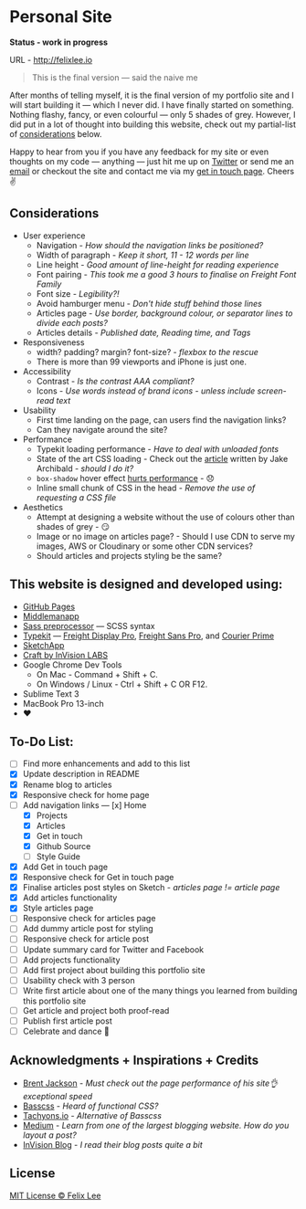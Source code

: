 # Personal Site

**Status - work in progress**

URL - http://felixlee.io

> This is the final version — said the naive me

After months of telling myself, it is the final version of my portfolio site and I will start building it — which I never did. I have finally started on something. Nothing flashy, fancy, or even colourful — only 5 shades of grey. However, I did put in a lot of thought into building this website, check out my partial-list of [considerations](#considerations) below.

Happy to hear from you if you have any feedback for my site or even thoughts on my code — anything — just hit me up on [Twitter](https://twitter.com/im_felix) or send me an [email](mailto:hello@felixlee.io) or checkout the site and contact me via my [get in touch page](http://felixlee.io/get-in-touch). Cheers :v:

## Considerations

- User experience
  - Navigation - *How should the navigation links be positioned?*
  - Width of paragraph - *Keep it short, 11 - 12 words per line*
  - Line height - *Good amount of line-height for reading experience*
  - Font pairing - *This took me a good 3 hours to finalise on Freight Font Family*
  - Font size - *Legibility?!*
  - Avoid hamburger menu - *Don't hide stuff behind those lines*
  - Articles page - *Use border, background colour, or separator lines to divide each posts?*
  - Articles details - *Published date, Reading time, and Tags*
- Responsiveness
  - width? padding? margin? font-size? - *flexbox to the rescue*
  - There is more than 99 viewports and iPhone is just one.
- Accessibility
  - Contrast - *Is the contrast AAA compliant?*
  - Icons - *Use words instead of brand icons - unless include screen-read text*
- Usability
  - First time landing on the page, can users find the navigation links?
  - Can they navigate around the site?
- Performance
  - Typekit loading performance - *Have to deal with unloaded fonts*
  - State of the art CSS loading - Check out the [article](https://jakearchibald.com/2016/link-in-body/) written by Jake Archibald - *should I do it?*
  - `box-shadow` hover effect [hurts performance](http://tobiasahlin.com/blog/how-to-animate-box-shadow/) - :disappointed:
  - Inline small chunk of CSS in the head - *Remove the use of requesting a CSS file*
- Aesthetics
  - Attempt at designing a website without the use of colours other than shades of grey - :smirk:
  - Image or no image on articles page? - Should I use CDN to serve my images, AWS or Cloudinary or some other CDN services?
  - Should articles and projects styling be the same?

## This website is designed and developed using:

- [GitHub Pages](https://pages.github.com/)
- [Middlemanapp](https://middlemanapp.com/)
- [Sass preprocessor](http://sass-lang.com/) — SCSS syntax
- [Typekit](https://typekit.com/) — [Freight Display Pro](https://typekit.com/fonts/freight-display-pro), [Freight Sans Pro](https://typekit.com/fonts/freight-sans-pro), and [Courier Prime](https://typekit.com/fonts/courier-prime)
- [SketchApp](https://www.sketchapp.com/)
- [Craft by InVision LABS](https://www.invisionapp.com/craft)
- Google Chrome Dev Tools
  - On Mac - Command + Shift + C.
  - On Windows / Linux - Ctrl + Shift + C OR F12.
- Sublime Text 3
- MacBook Pro 13-inch
- :heart:

## To-Do List:

- [ ] Find more enhancements and add to this list
- [x] Update description in README
- [x] Rename blog to articles
- [x] Responsive check for home page
- [ ] Add navigation links
  — [x] Home
  - [x] Projects
  - [x] Articles
  - [x] Get in touch
  - [x] Github Source
  - [ ] Style Guide
- [x] Add Get in touch page
- [x] Responsive check for Get in touch page
- [x] Finalise articles post styles on Sketch - *articles page != article page*
- [x] Add articles functionality
- [x] Style articles page
- [ ] Responsive check for articles page
- [ ] Add dummy article post for styling
- [ ] Responsive check for article post
- [ ] Update summary card for Twitter and Facebook
- [ ] Add projects functionality
- [ ] Add first project about building this portfolio site
- [ ] Usability check with 3 person
- [ ] Write first article about one of the many things you learned from building this portfolio site
- [ ] Get article and project both proof-read
- [ ] Publish first article post
- [ ] Celebrate and dance :tada:

## Acknowledgments + Inspirations + Credits

- [Brent Jackson](http://jxnblk.com/) - *Must check out the page performance of his site:ok_hand: exceptional speed*
- [Basscss](http://www.basscss.com/) - *Heard of functional CSS?*
- [Tachyons.io](http://tachyons.io) - *Alternative of Basscss*
- [Medium](https://medium.com/) - *Learn from one of the largest blogging website. How do you layout a post?*
- [InVision Blog](http://blog.invisionapp.com/) - *I read their blog posts quite a bit*

## License

[MIT License © Felix Lee](http://felixlee.io/mit-license)
